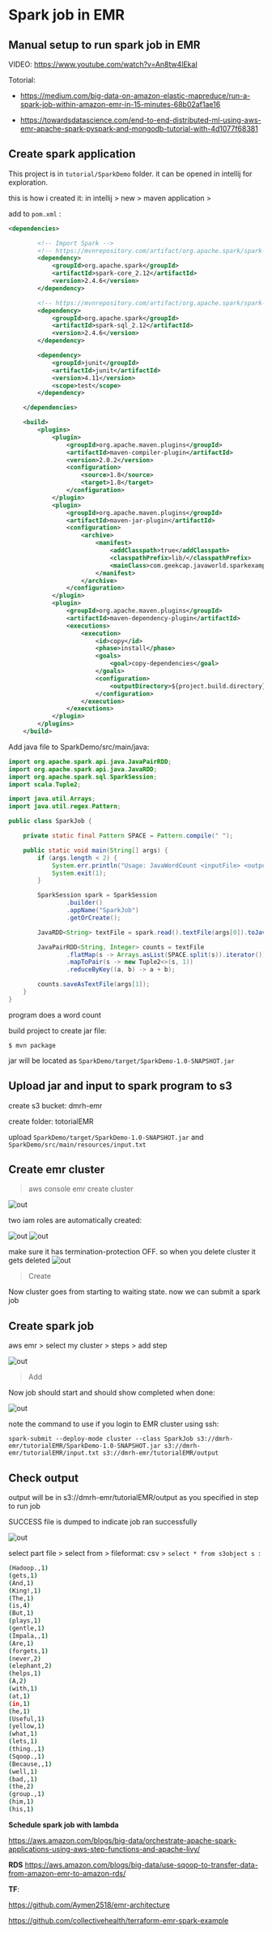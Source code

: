 # Spark job in EMR

## Manual setup to run spark job in EMR

VIDEO: https://www.youtube.com/watch?v=An8tw4lEkaI

Totorial: 

- https://medium.com/big-data-on-amazon-elastic-mapreduce/run-a-spark-job-within-amazon-emr-in-15-minutes-68b02af1ae16

- https://towardsdatascience.com/end-to-end-distributed-ml-using-aws-emr-apache-spark-pyspark-and-mongodb-tutorial-with-4d1077f68381


## Create spark application

This project is  in `tutorial/SparkDemo` folder. it can be opened in intellij for exploration.

this is how i created it:
in intellij > new > maven application > 

add to `pom.xml` :

```xml
<dependencies>

        <!-- Import Spark -->
        <!-- https://mvnrepository.com/artifact/org.apache.spark/spark-core -->
        <dependency>
            <groupId>org.apache.spark</groupId>
            <artifactId>spark-core_2.12</artifactId>
            <version>2.4.6</version>
        </dependency>

        <!-- https://mvnrepository.com/artifact/org.apache.spark/spark-sql -->
        <dependency>
            <groupId>org.apache.spark</groupId>
            <artifactId>spark-sql_2.12</artifactId>
            <version>2.4.6</version>
        </dependency>

        <dependency>
            <groupId>junit</groupId>
            <artifactId>junit</artifactId>
            <version>4.11</version>
            <scope>test</scope>
        </dependency>

    </dependencies>

    <build>
        <plugins>
            <plugin>
                <groupId>org.apache.maven.plugins</groupId>
                <artifactId>maven-compiler-plugin</artifactId>
                <version>2.0.2</version>
                <configuration>
                    <source>1.8</source>
                    <target>1.8</target>
                </configuration>
            </plugin>
            <plugin>
                <groupId>org.apache.maven.plugins</groupId>
                <artifactId>maven-jar-plugin</artifactId>
                <configuration>
                    <archive>
                        <manifest>
                            <addClasspath>true</addClasspath>
                            <classpathPrefix>lib/</classpathPrefix>
                            <mainClass>com.geekcap.javaworld.sparkexample.WordCount</mainClass>
                        </manifest>
                    </archive>
                </configuration>
            </plugin>
            <plugin>
                <groupId>org.apache.maven.plugins</groupId>
                <artifactId>maven-dependency-plugin</artifactId>
                <executions>
                    <execution>
                        <id>copy</id>
                        <phase>install</phase>
                        <goals>
                            <goal>copy-dependencies</goal>
                        </goals>
                        <configuration>
                            <outputDirectory>${project.build.directory}/lib</outputDirectory>
                        </configuration>
                    </execution>
                </executions>
            </plugin>
        </plugins>
    </build>
```

Add java file to SparkDemo/src/main/java:

```java
import org.apache.spark.api.java.JavaPairRDD;
import org.apache.spark.api.java.JavaRDD;
import org.apache.spark.sql.SparkSession;
import scala.Tuple2;

import java.util.Arrays;
import java.util.regex.Pattern;

public class SparkJob {

    private static final Pattern SPACE = Pattern.compile(" ");

    public static void main(String[] args) {
        if (args.length < 2) {
            System.err.println("Usage: JavaWordCount <inputFile> <outputFile>");
            System.exit(1);
        }

        SparkSession spark = SparkSession
                .builder()
                .appName("SparkJob")
                .getOrCreate();

        JavaRDD<String> textFile = spark.read().textFile(args[0]).toJavaRDD();

        JavaPairRDD<String, Integer> counts = textFile
                .flatMap(s -> Arrays.asList(SPACE.split(s)).iterator())
                .mapToPair(s -> new Tuple2<>(s, 1))
                .reduceByKey((a, b) -> a + b);

        counts.saveAsTextFile(args[1]);
    }
}
```

program does a word count

build project to create jar file:

`$ mvn package`

jar will be located as `SparkDemo/target/SparkDemo-1.0-SNAPSHOT.jar`

## Upload jar and input to spark program to s3

create s3 bucket: dmrh-emr

create folder: totorialEMR

upload `SparkDemo/target/SparkDemo-1.0-SNAPSHOT.jar` and `SparkDemo/src/main/resources/input.txt`


## Create emr cluster

>aws console
> emr 
> create cluster

![out](./img/../tutorial/img/out1.png)

two iam roles are automatically created:

![out](./img/../tutorial/img/out2.png)
![out](./img/../tutorial/img/out3.png)


make sure it has termination-protection OFF. so when you delete cluster it gets deleted
![out](./img/../tutorial/img/out7.png)

> Create

Now cluster goes from starting to waiting state. now we can submit a spark job

## Create spark job

aws emr > select my cluster > steps > add step

![out](./img/../tutorial/img/out4.png)

> Add

Now job should start and should show completed when done:

![out](./img/../tutorial/img/out5.png)


note the command to use if you login to EMR cluster using ssh:

`spark-submit --deploy-mode cluster --class SparkJob s3://dmrh-emr/tutorialEMR/SparkDemo-1.0-SNAPSHOT.jar s3://dmrh-emr/tutorialEMR/input.txt s3://dmrh-emr/tutorialEMR/output`

## Check output

output will be in s3://dmrh-emr/tutorialEMR/output as you specified in step to run job

SUCCESS file is dumped to indicate job ran successfully

![out](./img/../tutorial/img/out6.png)

select part file > select from > fileformat: csv > `select * from s3object s `:

```sh
(Hadoop.,1)
(gets,1)
(And,1)
(King!,1)
(The,1)
(is,4)
(But,1)
(plays,1)
(gentle,1)
(Impala,,1)
(Are,1)
(forgets,1)
(never,2)
(elephant,2)
(helps,1)
(A,2)
(with,1)
(at,1)
(in,1)
(he,1)
(Useful,1)
(yellow,1)
(what,1)
(lets,1)
(thing.,1)
(Sqoop.,1)
(Because,,1)
(well,1)
(bad,,1)
(the,2)
(group.,1)
(him,1)
(his,1)
```


**Schedule spark job with lambda**

https://aws.amazon.com/blogs/big-data/orchestrate-apache-spark-applications-using-aws-step-functions-and-apache-livy/


**RDS**
https://aws.amazon.com/blogs/big-data/use-sqoop-to-transfer-data-from-amazon-emr-to-amazon-rds/



**TF**:

https://github.com/Aymen2518/emr-architecture

https://github.com/collectivehealth/terraform-emr-spark-example

